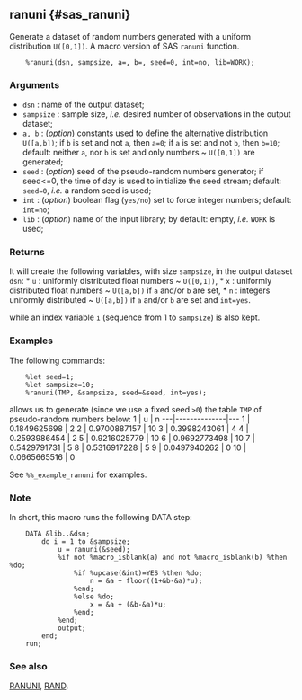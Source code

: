 ## ranuni {#sas_ranuni}
Generate a dataset of random numbers generated with a uniform distribution `U([0,1])`. A macro 
version of SAS `ranuni` function. 

~~~sas
	%ranuni(dsn, sampsize, a=, b=, seed=0, int=no, lib=WORK);
~~~

### Arguments
* `dsn` : name of the output dataset;
* `sampsize` : sample size, _i.e._ desired number of observations in the output dataset;
* `a, b` : (_option_) constants used to define the alternative distribution `U([a,b])`; if `b`
	is set and not `a`, then `a=0`; if `a` is set and not `b`, then `b=10`; default: neither
	`a`, nor `b` is set and only numbers ~ `U([0,1])` are generated;
* `seed` : (_option_) seed of the pseudo-random numbers generator; if seed<=0, the time of day 
	is used to initialize the seed stream; default: `seed=0`, _i.e._ a random seed is used;
* `int` : (_option_) boolean flag (`yes/no`) set to force integer numbers; default: `int=no`;
* `lib` : (_option_) name of the input library; by default: empty, _i.e._ `WORK` is used;

### Returns
It will create the following variables, with size `sampsize`, in the output dataset `dsn`:
	* `u` : uniformly distributed float numbers ~ `U([0,1])`,
	* `x` : uniformly distributed float numbers ~ `U([a,b])` if `a` and/or `b` are set,
	* `n` : integers uniformly distributed ~ `U([a,b])` if `a` and/or `b` are set and `int=yes`.

while an index variable `i` (sequence from 1 to `sampsize`) is also kept.

### Examples
The following commands:

~~~sas
	%let seed=1;
	%let sampsize=10;
	%ranuni(TMP, &sampsize, seed=&seed, int=yes);
~~~
allows us to generate (since we use a fixed seed `>0`) the table `TMP` of pseudo-random numbers below:
 1 |      u       | n
---|--------------|---
1  | 0.1849625698 | 2
2  | 0.9700887157 | 10
3  | 0.3998243061 | 4
4  | 0.2593986454 | 2
5  | 0.9216025779 | 10
6  | 0.9692773498 | 10
7  | 0.5429791731 | 5
8  | 0.5316917228 | 5
9  | 0.0497940262 | 0
10 | 0.0665665516 | 0

See `%%_example_ranuni` for examples.

### Note
In short, this macro runs the following DATA step:

~~~sas
	DATA &lib..&dsn;
		do i = 1 to &sampsize;
		   	u = ranuni(&seed);
			%if not %macro_isblank(a) and not %macro_isblank(b) %then %do;
				%if %upcase(&int)=YES %then %do;
				   	n = &a + floor((1+&b-&a)*u);
				%end;
				%else %do;
			   		x = &a + (&b-&a)*u;      
				%end;
			%end;
		   	output;
		end;
	run;
~~~

### See also
[RANUNI](http://support.sas.com/documentation/cdl/en/lrdict/64316/HTML/default/viewer.htm#a000202926.htm),
[RAND](http://support.sas.com/documentation/cdl/en/lefunctionsref/63354/HTML/default/viewer.htm#p0fpeei0opypg8n1b06qe4r040lv.htm).
